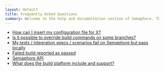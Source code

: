 ```yaml
---
layout: default
title: Frequently Asked Questions
summary: Welcome to the help and documentation section of Semaphore. There's a good chance your question might be answered here. If not, please <a href="mailto:semaphore+docs@renderedtext.com">email us</a>.
---
```


<ul class="questionList">
  <li><a href="/how-to-insert-configuration-file">How can I insert my configuration file for X?</a></li>
  <li><a href="/how-to-override-build-commands">Is it possible to override build commands on some branches?</a></li>
  <li><a href="/build-fail-on-semaphore">My tests / integration specs / scenarios fail on Semaphore but pass locally</a></li>
  <li><a href="/failed-build-reported-as-passed">Failed build reported as passed</a></li>
  <li><a href="/api">Semaphore API</a></li>
  <li><a href="/version-information">What does the build platform include and support?</a></li>
</ul>

